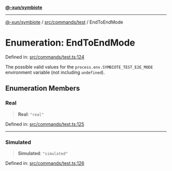 [**@-xun/symbiote**](../../../../README.md)

***

[@-xun/symbiote](../../../../README.md) / [src/commands/test](../README.md) / EndToEndMode

# Enumeration: EndToEndMode

Defined in: [src/commands/test.ts:124](https://github.com/Xunnamius/symbiote/blob/7fbd108cee2f783e7fe92308d969f39ae3bc1d0c/src/commands/test.ts#L124)

The possible valid values for the `process.env.SYMBIOTE_TEST_E2E_MODE`
environment variable (not including `undefined`).

## Enumeration Members

### Real

> **Real**: `"real"`

Defined in: [src/commands/test.ts:125](https://github.com/Xunnamius/symbiote/blob/7fbd108cee2f783e7fe92308d969f39ae3bc1d0c/src/commands/test.ts#L125)

***

### Simulated

> **Simulated**: `"simulated"`

Defined in: [src/commands/test.ts:126](https://github.com/Xunnamius/symbiote/blob/7fbd108cee2f783e7fe92308d969f39ae3bc1d0c/src/commands/test.ts#L126)
